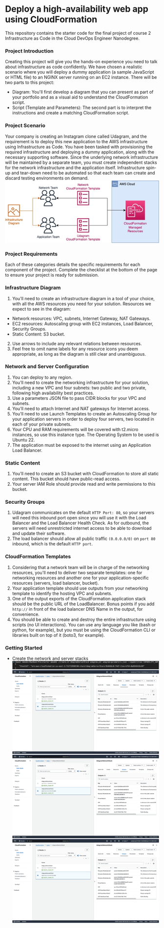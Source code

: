 # Deploy a high-availability web app using CloudFormation
This repository contains the starter code for the final project of course 2 Infrastructure as Code in the Cloud DevOps Engineer Nanodegree.

### Project Introduction
Creating this project will give you the hands-on experience you need to talk about infrastructure as code confidently. We have chosen a realistic scenario where you will deploy a dummy application (a sample JavaScript or HTML file) to an NGINX server running on an EC2 instance.
There will be two parts to this project:
- Diagram: You'll first develop a diagram that you can present as part of your portfolio and as a visual aid to understand the CloudFormation script.
- Script (Template and Parameters): The second part is to interpret the instructions and create a matching CloudFormation script.

### Project Scenario
Your company is creating an Instagram clone called Udagram, and the requirement is to deploy this new application to the AWS infrastructure using Infrastructure as Code.
You have been tasked with provisioning the required infrastructure and deploying a dummy application, along with the necessary supporting software.
Since the underlying network infrastructure will be maintained by a separate team, you must create independent stacks for the network infrastructure and the application itself.
Infrastructure spin-up and tear-down need to be automated so that each team can create and discard testing environments on demand.
![PicBig for Udagram Project](img/project.jpeg)

### Project Requirements
Each of these categories details the specific requirements for each component of the project. Complete the checklist at the bottom of the page to ensure your project is ready for submission.

### Infrastructure Diagram
1. You'll need to create an infrastructure diagram in a tool of your choice, with all the AWS resources you need for your solution. Resources we expect to see in the diagram:
- Network resources: VPC, subnets, Internet Gateway, NAT Gateways.
- EC2 resources: Autoscaling group with EC2 instances, Load Balancer, Security Groups.
- Static Content: S3 bucket.
2. Use arrows to include any relevant relations between resources.
3. Feel free to omit name labels for any resource icons you deem appropriate, as long as the diagram is still clear and unambiguous.

### Network and Server Configuration
1. You can deploy to any region.
2. You'll need to create the networking infrastructure for your solution, including a new VPC and four subnets: two public and two private, following high availability best practices.
3. Use a parameters JSON file to pass CIDR blocks for your VPC and subnets.
4. You'll need to attach Internet and NAT gateways for Internet access.
5. You'll need to use Launch Templates to create an Autoscaling Group for your application servers in order to deploy four servers, two located in each of your private subnets.
6. Your CPU and RAM requirements will be covered with t2.micro instances, so use this instance type. The Operating System to be used is Ubuntu 22.
7. The application must be exposed to the internet using an Application Load Balancer.

### Static Content
1. You'll need to create an S3 bucket with CloudFormation to store all static content. This bucket should have public-read access.
2. Your server IAM Role should provide read and write permissions to this bucket.

### Security Groups
1. Udagram communicates on the default `HTTP Port: 80`, so your servers will need this inbound port open since you will use it with the Load Balancer and the Load Balancer Health Check. As for outbound, the servers will need unrestricted internet access to be able to download and update their software.
2. The load balancer should allow all public traffic `(0.0.0.0/0)` on `port 80` inbound, which is the default `HTTP port`.

### CloudFormation Templates
1. Considering that a network team will be in charge of the networking resources, you'll need to deliver two separate templates: one for networking resources and another one for your application-specific resources (servers, load balancer, bucket).
2. Your application template should use outputs from your networking template to identify the hosting VPC and subnets.
3. One of the output exports of the CloudFormation application stack should be the public URL of the LoadBalancer. Bonus points if you add `http://` in front of the load balancer DNS Name in the output, for convenience.
4. You should be able to create and destroy the entire infrastructure using scripts (no UI interactions). You can use any language you like (bash or python, for example), but you must be using the CloudFormation CLI or libraries built on top of it (boto3, for example).

### Getting Started

- Create the network and server stacks
  ![UdagramNetworkStack](img/Udagranerverstack.png)
  ![UdagramNetworkStack](img/UdagramNetworkStack-Outputs.png)
  ![UdagramNetworkStack](img/UdagramNetworkStack-Outputs.png)
  ![UdagramNetworkStack](img/UdagramNetworkStack-Outputs.png)
  

